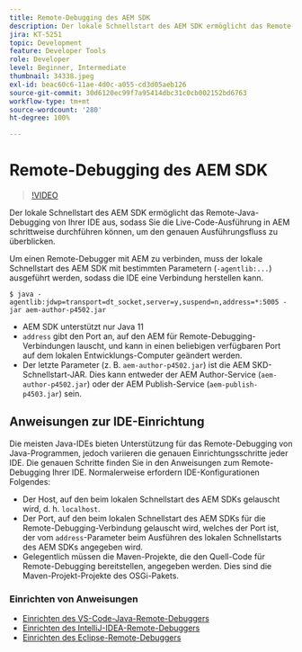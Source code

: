 ```yaml
---
title: Remote-Debugging des AEM SDK
description: Der lokale Schnellstart des AEM SDK ermöglicht das Remote-Java-Debugging von Ihrer IDE aus, sodass Sie die Live-Code-Ausführung in AEM schrittweise durchführen können, um den genauen Ausführungsfluss zu überblicken.
jira: KT-5251
topic: Development
feature: Developer Tools
role: Developer
level: Beginner, Intermediate
thumbnail: 34338.jpeg
exl-id: beac60c6-11ae-4d0c-a055-cd3d05aeb126
source-git-commit: 30d6120ec99f7a95414dbc31c0cb002152bd6763
workflow-type: tm+mt
source-wordcount: '280'
ht-degree: 100%

---
```


# Remote-Debugging des AEM SDK

>[!VIDEO](https://video.tv.adobe.com/v/34338?quality=12&learn=on)

Der lokale Schnellstart des AEM SDK ermöglicht das Remote-Java-Debugging von Ihrer IDE aus, sodass Sie die Live-Code-Ausführung in AEM schrittweise durchführen können, um den genauen Ausführungsfluss zu überblicken.

Um einen Remote-Debugger mit AEM zu verbinden, muss der lokale Schnellstart des AEM SDK mit bestimmten Parametern (`-agentlib:...`) ausgeführt werden, sodass die IDE eine Verbindung herstellen kann.

```
$ java -agentlib:jdwp=transport=dt_socket,server=y,suspend=n,address=*:5005 -jar aem-author-p4502.jar   
```

+ AEM SDK unterstützt nur Java 11
+ `address` gibt den Port an, auf den AEM für Remote-Debugging-Verbindungen lauscht, und kann in einen beliebigen verfügbaren Port auf dem lokalen Entwicklungs-Computer geändert werden.
+ Der letzte Parameter (z. B. `aem-author-p4502.jar`) ist die AEM SKD-Schnellstart-JAR. Dies kann entweder der AEM Author-Service (`aem-author-p4502.jar`) oder der AEM Publish-Service (`aem-publish-p4503.jar`) sein.


## Anweisungen zur IDE-Einrichtung

Die meisten Java-IDEs bieten Unterstützung für das Remote-Debugging von Java-Programmen, jedoch variieren die genauen Einrichtungsschritte jeder IDE. Die genauen Schritte finden Sie in den Anweisungen zum Remote-Debugging Ihrer IDE. Normalerweise erfordern IDE-Konfigurationen Folgendes:

+ Der Host, auf den beim lokalen Schnellstart des AEM SDKs gelauscht wird, d. h. `localhost`.
+ Der Port, auf den beim lokalen Schnellstart des AEM SDKs für die Remote-Debugging-Verbindung gelauscht wird, welches der Port ist, der vom `address`-Parameter beim Ausführen des lokalen Schnellstarts des AEM SDKs angegeben wird.
+ Gelegentlich müssen die Maven-Projekte, die den Quell-Code für Remote-Debugging bereitstellen, angegeben werden. Dies sind die Maven-Projekt-Projekte des OSGi-Pakets.

### Einrichten von Anweisungen

+ [Einrichten des VS-Code-Java-Remote-Debuggers](https://code.visualstudio.com/docs/java/java-debugging)
+ [Einrichten des IntelliJ-IDEA-Remote-Debuggers](https://www.jetbrains.com/help/idea/tutorial-remote-debug.html)
+ [Einrichten des Eclipse-Remote-Debuggers](https://javapapers.com/core-java/java-remote-debug-with-eclipse/)
